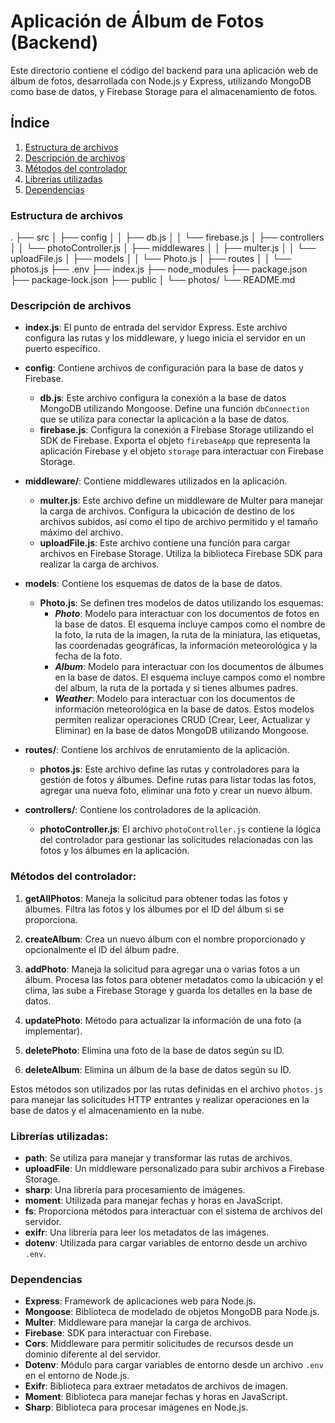 # Aplicación de Álbum de Fotos (Backend)

Este directorio contiene el código del backend para una aplicación web de álbum de fotos, desarrollada con Node.js y Express, utilizando MongoDB como base de datos, y Firebase Storage para el almacenamiento de fotos.

## Índice

1. [Estructura de archivos](#estructura-de-archivos)
2. [Descripción de archivos](#descripción-de-archivos)
3. [Métodos del controlador](#métodos-del-controlador)
4. [Librerías utilizadas](#librerías-utilizadas)
5. [Dependencias](#dependencias)

### Estructura de archivos

.
├── src
│   ├── config
│   │   ├── db.js
│   │   └── firebase.js
│   ├── controllers
│   │   └── photoController.js
│   ├── middlewares
│   │   ├── multer.js
│   │   └── uploadFile.js
│   ├── models
│   │   └── Photo.js
│   ├── routes
│   │   └── photos.js
├── .env
├── index.js
├── node_modules
├── package.json
├── package-lock.json
├── public
│   └── photos/
└── README.md

### Descripción de archivos

- **index.js**: El punto de entrada del servidor Express. Este archivo configura las rutas y los middleware, y luego inicia el servidor en un puerto específico.

- **config**: Contiene archivos de configuración para la base de datos y Firebase.
    - **db.js**: Este archivo configura la conexión a la base de datos MongoDB utilizando Mongoose. Define una función `dbConnection` que se utiliza para conectar la aplicación a la base de datos.
    - **firebase.js**: Configura la conexión a Firebase Storage utilizando el SDK de Firebase. Exporta el objeto `firebaseApp` que representa la aplicación Firebase y el objeto `storage` para interactuar con Firebase Storage.

- **middleware/**: Contiene middlewares utilizados en la aplicación.
    - **multer.js**: Este archivo define un middleware de Multer para manejar la carga de archivos. Configura la ubicación de destino de los archivos subidos, así como el tipo de archivo permitido y el tamaño máximo del archivo.
    - **uploadFile.js**: Este archivo contiene una función para cargar archivos en Firebase Storage. Utiliza la biblioteca Firebase SDK para realizar la carga de archivos.

- **models**: Contiene los esquemas de datos de la base de datos.
    - **Photo.js**: Se definen tres modelos de datos utilizando los esquemas:
        - ***Photo***: Modelo para interactuar con los documentos de fotos en la base de datos. El esquema incluye campos como el nombre de la foto, la ruta de la imagen, la ruta de la miniatura, las etiquetas, las coordenadas geográficas, la información meteorológica y la fecha de la foto.
        - ***Album***: Modelo para interactuar con los documentos de álbumes en la base de datos. El esquema incluye campos como el nombre del album, la ruta de la portada y si tienes albumes padres.
        - ***Weather***: Modelo para interactuar con los documentos de información meteorológica en la base de datos.
Estos modelos permiten realizar operaciones CRUD (Crear, Leer, Actualizar y Eliminar) en la base de datos MongoDB utilizando Mongoose.

- **routes/**: Contiene los archivos de enrutamiento de la aplicación.
    - **photos.js**: Este archivo define las rutas y controladores para la gestión de fotos y álbumes. Define rutas para listar todas las fotos, agregar una nueva foto, eliminar una foto y crear un nuevo álbum.

- **controllers/**: Contiene los controladores de la aplicación.
    - **photoController.js**: El archivo `photoController.js` contiene la lógica del controlador para gestionar las solicitudes relacionadas con las fotos y los álbumes en la aplicación. 

### Métodos del controlador:

1. **getAllPhotos**: Maneja la solicitud para obtener todas las fotos y álbumes. Filtra las fotos y los álbumes por el ID del álbum si se proporciona.

2. **createAlbum**: Crea un nuevo álbum con el nombre proporcionado y opcionalmente el ID del álbum padre.

3. **addPhoto**: Maneja la solicitud para agregar una o varias fotos a un álbum. Procesa las fotos para obtener metadatos como la ubicación y el clima, las sube a Firebase Storage y guarda los detalles en la base de datos.

4. **updatePhoto**: Método para actualizar la información de una foto (a implementar).

5. **deletePhoto**: Elimina una foto de la base de datos según su ID.

6. **deleteAlbum**: Elimina un álbum de la base de datos según su ID.

Estos métodos son utilizados por las rutas definidas en el archivo `photos.js` para manejar las solicitudes HTTP entrantes y realizar operaciones en la base de datos y el almacenamiento en la nube.

### Librerías utilizadas:

- **path**: Se utiliza para manejar y transformar las rutas de archivos.
- **uploadFile**: Un middleware personalizado para subir archivos a Firebase Storage.
- **sharp**: Una librería para procesamiento de imágenes.
- **moment**: Utilizada para manejar fechas y horas en JavaScript.
- **fs**: Proporciona métodos para interactuar con el sistema de archivos del servidor.
- **exifr**: Una librería para leer los metadatos de las imágenes.
- **dotenv**: Utilizada para cargar variables de entorno desde un archivo `.env`.


### Dependencias

- **Express**: Framework de aplicaciones web para Node.js.
- **Mongoose**: Biblioteca de modelado de objetos MongoDB para Node.js.
- **Multer**: Middleware para manejar la carga de archivos.
- **Firebase**: SDK para interactuar con Firebase.
- **Cors**: Middleware para permitir solicitudes de recursos desde un dominio diferente al del servidor.
- **Dotenv**: Módulo para cargar variables de entorno desde un archivo `.env` en el entorno de Node.js.
- **Exifr**: Biblioteca para extraer metadatos de archivos de imagen.
- **Moment**: Biblioteca para manejar fechas y horas en JavaScript.
- **Sharp**: Biblioteca para procesar imágenes en Node.js.